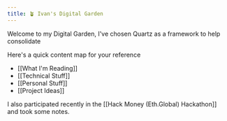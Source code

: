 ```yaml
---
title: 🪴 Ivan's Digital Garden
---
```


Welcome to my Digital Garden, I've chosen Quartz as a framework to help consolidate 


Here's a quick content map for your reference

- [[What I'm Reading]]
- [[Technical Stuff]]
- [[Personal Stuff]]
- [[Project Ideas]]

I also participated recently in the [[Hack Money (Eth.Global) Hackathon]] and took some notes.





